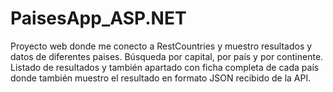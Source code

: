 # PaisesApp_ASP.NET

Proyecto web donde me conecto a RestCountries y muestro resultados y datos de diferentes paises. Búsqueda por capital, por país y por continente. Listado de resultados y también apartado con ficha completa de cada país donde también muestro el resultado en formato JSON recibido de la API.
